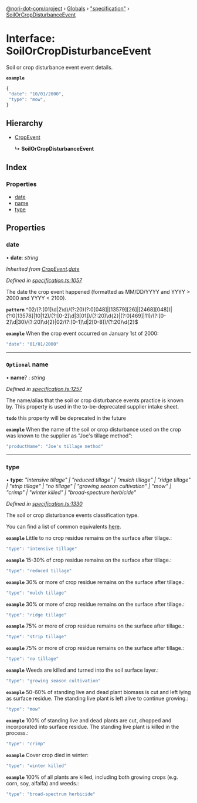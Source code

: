 [@nori-dot-com/project](../README.md) › [Globals](../globals.md) › ["specification"](../modules/_specification_.md) › [SoilOrCropDisturbanceEvent](_specification_.soilorcropdisturbanceevent.md)

# Interface: SoilOrCropDisturbanceEvent

Soil or crop disturbance event event details.

**`example`** 

```js
{
 "date": "10/01/2000",
 "type": "mow",
}
```

## Hierarchy

* [CropEvent](_specification_.cropevent.md)

  ↳ **SoilOrCropDisturbanceEvent**

## Index

### Properties

* [date](_specification_.soilorcropdisturbanceevent.md#date)
* [name](_specification_.soilorcropdisturbanceevent.md#optional-name)
* [type](_specification_.soilorcropdisturbanceevent.md#type)

## Properties

###  date

• **date**: *string*

*Inherited from [CropEvent](_specification_.cropevent.md).[date](_specification_.cropevent.md#date)*

*Defined in [specification.ts:1057](https://github.com/nori-dot-eco/nori-dot-com/blob/a4e8923/packages/project/src/specification.ts#L1057)*

The date the crop event happened (formatted as MM/DD/YYYY and YYYY > 2000 and YYYY < 2100).

**`pattern`** ^02\/(?:[01]\d|2\d)\/(?:20)(?:0[048]|[13579][26]|[2468][048])|(?:0[13578]|10|12)\/(?:[0-2]\d|3[01])\/(?:20)\d{2}|(?:0[469]|11)\/(?:[0-2]\d|30)\/(?:20)\d{2}|02\/(?:[0-1]\d|2[0-8])\/(?:20)\d{2}$

**`example`** <caption>When the crop event occurred on January 1st of 2000:</caption>

```js
"date": "01/01/2000"
```

___

### `Optional` name

• **name**? : *string*

*Defined in [specification.ts:1257](https://github.com/nori-dot-eco/nori-dot-com/blob/a4e8923/packages/project/src/specification.ts#L1257)*

The name/alias that the soil or crop disturbance events practice is known by. This property is used in the to-be-deprecated supplier intake sheet.

**`todo`** this property will be deprecated in the future

**`example`** <caption>When the name of the soil or crop disturbance used on the crop was known to the supplier as "Joe's tillage method":</caption>

```js
"productName": "Joe's tillage method"
```

___

###  type

• **type**: *"intensive tillage" | "reduced tillage" | "mulch tillage" | "ridge tillage" | "strip tillage" | "no tillage" | "growing season cultivation" | "mow" | "crimp" | "winter killed" | "broad-spectrum herbicide"*

*Defined in [specification.ts:1330](https://github.com/nori-dot-eco/nori-dot-com/blob/a4e8923/packages/project/src/specification.ts#L1330)*

The soil or crop disturbance events classification type.

You can find a list of common equivalents [here](https://go.nori.com/inputs).

**`example`** <caption>Little to no crop residue remains on the surface after tillage.:</caption>

```js
"type": "intensive tillage"
```

**`example`** <caption>15-30% of crop residue remains on the surface after tillage.:</caption>

```js
"type": "reduced tillage"
```

**`example`** <caption>30% or more of crop residue remains on the surface after tillage.:</caption>

```js
"type": "mulch tillage"
```

**`example`** <caption>30% or more of crop residue remains on the surface after tillage.:</caption>

```js
"type": "ridge tillage"
```

**`example`** <caption>75% or more of crop residue remains on the surface after tillage.:</caption>

```js
"type": "strip tillage"
```

**`example`** <caption>75% or more of crop residue remains on the surface after tillage.:</caption>

```js
"type": "no tillage"
```

**`example`** <caption>Weeds are killed and turned into the soil surface layer.:</caption>

```js
"type": "growing season cultivation"
```

**`example`** <caption>50-60% of standing live and dead plant biomass is cut and left lying as surface residue. The standing live plant is left alive to continue growing.:</caption>

```js
"type": "mow"
```

**`example`** <caption>100% of standing live and dead plants are cut, chopped and incorporated into surface residue. The standing live plant is killed in the process.:</caption>

```js
"type": "crimp"
```

**`example`** <caption>Cover crop died in winter:</caption>

```js
"type": "winter killed"
```

**`example`** <caption>100% of all plants are killed, including both growing crops (e.g. corn, soy, alfalfa) and weeds.:</caption>

```js
"type": "broad-spectrum herbicide"
```
